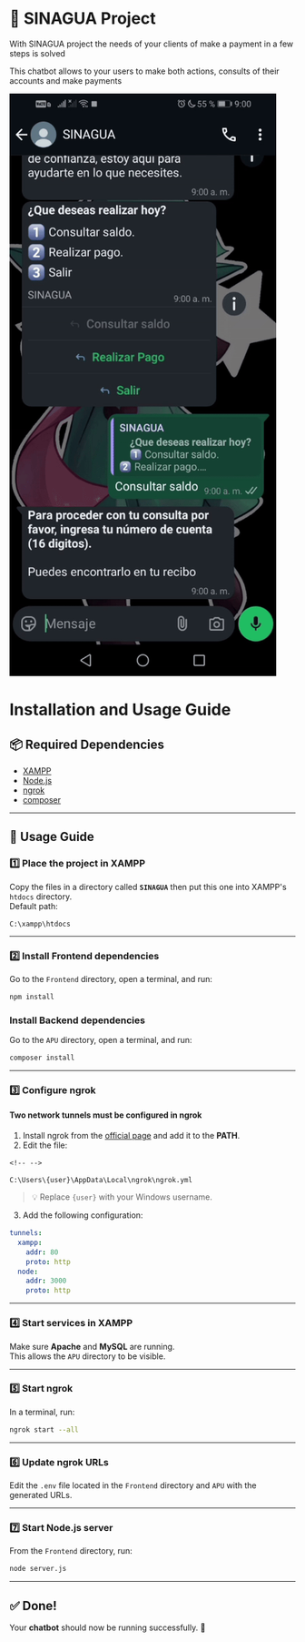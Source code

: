 # 🤖 SINAGUA Project

With SINAGUA project the needs of your clients of make a payment
in a few steps is solved

This chatbot allows to your users to make both actions, consults of their accounts
and make payments

![Demo de consulta de cuenta](docs/assets/demo_consulta.gif)

# Installation and Usage Guide

## 📦 Required Dependencies

-   [XAMPP](https://www.apachefriends.org/index.html)
-   [Node.js](https://nodejs.org/)
-   [ngrok](https://ngrok.com/downloads/windows)
-   [composer](https://getcomposer.org/Composer-Setup.exe)

------------------------------------------------------------------------

## 📖 Usage Guide

### 1️⃣ Place the project in XAMPP

Copy the files in a directory called **`SINAGUA`** then put this one into XAMPP's `htdocs`
directory.\
Default path:

    C:\xampp\htdocs

------------------------------------------------------------------------

### 2️⃣ Install Frontend dependencies

Go to the `Frontend` directory, open a terminal, and run:

``` bash
npm install
```

### Install Backend dependencies

Go to the `APU` directory, open a terminal, and run:

``` bash
composer install
```

------------------------------------------------------------------------

### 3️⃣ Configure ngrok

#### Two network tunnels must be configured in ngrok

1.  Install ngrok from the [official
    page](https://ngrok.com/downloads/windows) and add it to the
    **PATH**.
2.  Edit the file:

```{=html}
<!-- -->
```
    C:\Users\{user}\AppData\Local\ngrok\ngrok.yml

> 💡 Replace `{user}` with your Windows username.

3.  Add the following configuration:

``` yaml
tunnels:
  xampp:
    addr: 80
    proto: http
  node:
    addr: 3000
    proto: http
```

------------------------------------------------------------------------

### 4️⃣ Start services in XAMPP

Make sure **Apache** and **MySQL** are running.\
This allows the `APU` directory to be visible.

------------------------------------------------------------------------

### 5️⃣ Start ngrok

In a terminal, run:

``` bash
ngrok start --all
```

------------------------------------------------------------------------

### 6️⃣ Update ngrok URLs

Edit the `.env` file located in the `Frontend` directory and `APU` with the
generated URLs.

------------------------------------------------------------------------

### 7️⃣ Start Node.js server

From the `Frontend` directory, run:

``` bash
node server.js
```

------------------------------------------------------------------------

## ✅ Done!

Your **chatbot** should now be running successfully. 🚀